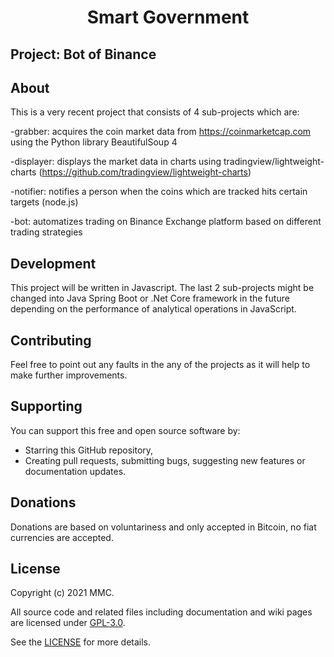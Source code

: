 <h1 align="center">
Smart Government
</h1>

## Project: Bot of Binance

## About
This is a very recent project that consists of 4 sub-projects which are:

-grabber: acquires the coin market data from https://coinmarketcap.com using the Python library BeautifulSoup 4

-displayer: displays the market data in charts using tradingview/lightweight-charts (https://github.com/tradingview/lightweight-charts)

-notifier: notifies a person when the coins which are tracked hits certain targets (node.js)

-bot: automatizes trading on Binance Exchange platform based on different trading strategies

## Development
This project will be written in Javascript. The last 2 sub-projects might be changed into Java Spring Boot or .Net Core framework in the future depending on the performance of analytical operations in JavaScript. 

## Contributing
Feel free to point out any faults in the any of the projects as it will help to make further improvements. 

## Supporting
You can support this free and open source software by:
- Starring this GitHub repository,
- Creating pull requests, submitting bugs, suggesting new features or documentation updates.

## Donations
Donations are based on voluntariness and only accepted in Bitcoin, no fiat currencies are accepted. 

## License
Copyright (c) 2021 MMC. 

All source code and related files including documentation and wiki pages are licensed under [GPL-3.0](https://www.gnu.org/licenses/gpl-3.0.en.html).

See the [LICENSE](https://github.com/mmcil/BoB/blob/main/LICENSE) for more details.

